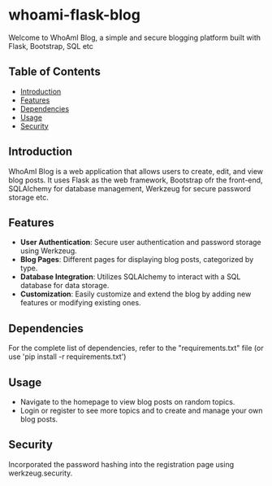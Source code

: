 # whoami-flask-blog

Welcome to WhoAmI Blog, a simple and secure blogging platform built with Flask, Bootstrap, SQL etc


## Table of Contents
- [Introduction](#introduction)
- [Features](#features)
- [Dependencies](#dependencies)
- [Usage](#usage)
- [Security](#security)


## Introduction

WhoAmI Blog is a web application that allows users to create, edit, and view blog posts. It uses Flask as the web framework, Bootstrap ofr the front-end, SQLAlchemy for database management, Werkzeug for secure password storage etc.


## Features

- **User Authentication**: Secure user authentication and password storage using Werkzeug.
- **Blog Pages**: Different pages for displaying blog posts, categorized by type.
- **Database Integration**: Utilizes SQLAlchemy to interact with a SQL database for data storage.
- **Customization**: Easily customize and extend the blog by adding new features or modifying existing ones.


 ## Dependencies

 For the complete list of dependencies, refer to the "requirements.txt" file (or use 'pip install -r requirements.txt')


 ## Usage

 - Navigate to the homepage to view blog posts on random topics.
 - Login or register to see more topics and to create and manage your own blog posts.


## Security 

Incorporated the password hashing into the registration page using werkzeug.security. 

